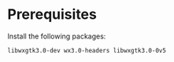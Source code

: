 # Prerequisites

Install the following packages:

    libwxgtk3.0-dev wx3.0-headers libwxgtk3.0-0v5
